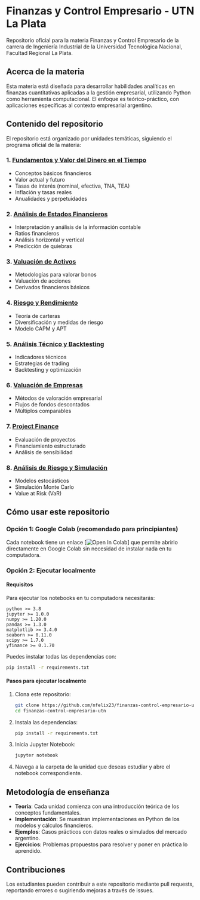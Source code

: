 # Finanzas y Control Empresario - UTN La Plata

Repositorio oficial para la materia Finanzas y Control Empresario de la carrera de Ingeniería Industrial de la Universidad Tecnológica Nacional, Facultad Regional La Plata.

## Acerca de la materia

Esta materia está diseñada para desarrollar habilidades analíticas en finanzas cuantitativas aplicadas a la gestión empresarial, utilizando Python como herramienta computacional. El enfoque es teórico-práctico, con aplicaciones específicas al contexto empresarial argentino.

## Contenido del repositorio

El repositorio está organizado por unidades temáticas, siguiendo el programa oficial de la materia:

### 1. [Fundamentos y Valor del Dinero en el Tiempo](./notebooks/unidad_1)
- Conceptos básicos financieros
- Valor actual y futuro
- Tasas de interés (nominal, efectiva, TNA, TEA)
- Inflación y tasas reales
- Anualidades y perpetuidades

### 2. [Análisis de Estados Financieros](./notebooks/unidad_2)
- Interpretación y análisis de la información contable
- Ratios financieros
- Análisis horizontal y vertical
- Predicción de quiebras

### 3. [Valuación de Activos](./notebooks/unidad_3)
- Metodologías para valorar bonos
- Valuación de acciones
- Derivados financieros básicos

### 4. [Riesgo y Rendimiento](./notebooks/unidad_4)
- Teoría de carteras
- Diversificación y medidas de riesgo
- Modelo CAPM y APT

### 5. [Análisis Técnico y Backtesting](./notebooks/unidad_5)
- Indicadores técnicos
- Estrategias de trading
- Backtesting y optimización

### 6. [Valuación de Empresas](./notebooks/unidad_6)
- Métodos de valoración empresarial
- Flujos de fondos descontados
- Múltiplos comparables

### 7. [Project Finance](./notebooks/unidad_7)
- Evaluación de proyectos
- Financiamiento estructurado
- Análisis de sensibilidad

### 8. [Análisis de Riesgo y Simulación](./notebooks/unidad_8)
- Modelos estocásticos
- Simulación Monte Carlo
- Value at Risk (VaR)

## Cómo usar este repositorio

### Opción 1: Google Colab (recomendado para principiantes)
Cada notebook tiene un enlace [![Open In Colab](https://colab.research.google.com/assets/colab-badge.svg)] que permite abrirlo directamente en Google Colab sin necesidad de instalar nada en tu computadora.

### Opción 2: Ejecutar localmente

#### Requisitos

Para ejecutar los notebooks en tu computadora necesitarás:

```
python >= 3.8
jupyter >= 1.0.0
numpy >= 1.20.0
pandas >= 1.3.0
matplotlib >= 3.4.0
seaborn >= 0.11.0
scipy >= 1.7.0
yfinance >= 0.1.70
```

Puedes instalar todas las dependencias con:

```bash
pip install -r requirements.txt
```

#### Pasos para ejecutar localmente

1. Clona este repositorio:
   ```bash
   git clone https://github.com/nfelix23/finanzas-control-empresario-utn.git
   cd finanzas-control-empresario-utn
   ```

2. Instala las dependencias:
   ```bash
   pip install -r requirements.txt
   ```

3. Inicia Jupyter Notebook:
   ```bash
   jupyter notebook
   ```

4. Navega a la carpeta de la unidad que deseas estudiar y abre el notebook correspondiente.

## Metodología de enseñanza

- **Teoría**: Cada unidad comienza con una introducción teórica de los conceptos fundamentales.
- **Implementación**: Se muestran implementaciones en Python de los modelos y cálculos financieros.
- **Ejemplos**: Casos prácticos con datos reales o simulados del mercado argentino.
- **Ejercicios**: Problemas propuestos para resolver y poner en práctica lo aprendido.

## Contribuciones

Los estudiantes pueden contribuir a este repositorio mediante pull requests, reportando errores o sugiriendo mejoras a través de issues.